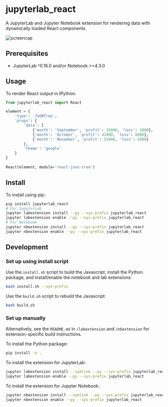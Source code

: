 # jupyterlab_react

A JupyterLab and Jupyter Notebook extension for rendering data with dynamically loaded React components

![screencap](http://g.recordit.co/sZaBISo1t8.gif )

## Prerequisites

* JupyterLab ^0.16.0 and/or Notebook >=4.3.0

## Usage

To render React output in IPython:

```python
from jupyterlab_react import React

element = {
    'type': 'JSONTree',
    'props': {
        'data': [
            {'month': 'September', 'profit': 35000, 'loss': 2000},
            {'month': 'October', 'profit': 42000, 'loss': 8000},
            {'month': 'November', 'profit': 55000, 'loss': 5000}
        ],
        'theme': 'google'
    }
}
    
React(element, module='react-json-tree')
```

## Install

To install using pip:

```bash
pip install jupyterlab_react
# For JupyterLab
jupyter labextension install --py --sys-prefix jupyterlab_react
jupyter labextension enable --py --sys-prefix jupyterlab_react
# For Notebook
jupyter nbextension install --py --sys-prefix jupyterlab_react
jupyter nbextension enable --py --sys-prefix jupyterlab_react
```

## Development

### Set up using install script

Use the `install.sh` script to build the Javascript, install the Python package, and install/enable the notebook and lab extensions:

```bash
bash install.sh --sys-prefix
```

Use the `build.sh` script to rebuild the Javascript:

```bash
bash build.sh
```

### Set up manually

Alternatively, see the `README.md` in `/labextension` and `/nbextension` for extension-specific build instructions. 

To install the Python package:

```bash
pip install -e .
```

To install the extension for JupyterLab:

```bash
jupyter labextension install --symlink --py --sys-prefix jupyterlab_react
jupyter labextension enable --py --sys-prefix jupyterlab_react
```

To install the extension for Jupyter Notebook:

```bash
jupyter nbextension install --symlink --py --sys-prefix jupyterlab_react
jupyter nbextension enable --py --sys-prefix jupyterlab_react
```

